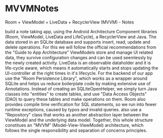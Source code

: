 # MVVMNotes
Room + ViewModel + LiveData + RecyclerView (MVVM) - Notes

 build a note taking app, using the Android Architecture Component libraries (Room, ViewModel, LiveData and LifeCycle), a RecyclerView and Java. 
 The data stored in an SQLite database and supports insert, read, update and delete operations. For this we will follow the official recommendations from the "Guide to App Architecture" 
ViewModels store and manage UI related data, they survive configuration changes and can be used seemlessly by the newly created activity.
LiveData is an observable dataholder and it is life-cycle aware, which means it automatically starts and stops updating the UI-controller at the right times in it's lifecycle.
For the backend of our app  use the "Room Persistence Library", which works as a wrapper around SQLite and helps us reduce boilerplate code by making extensive use of Annotations. Instead of creating an SQLiteOpenHelper, we simply turn Java classes into "entities" to create tables, and use "Data Access Objects" (DAO) to query these tables and make operations on them. Room also provides compile time verification for SQL statements, so we run into fewer runtime exceptions, caused by typos and invalid queries.
 also use a "Repository" class that works as another abstraction layer between the ViewModel and the underlying data model.
Together, this whole structure constitues an "MVVM" (Model-View-ViewModel) architecture, which follows the single responsibility and separation of concerns principles.
